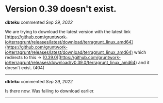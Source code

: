 # Version 0.39 doesn't exist.

**dbteku** commented *Sep 29, 2022*

We are trying to download the latest version with the latest link [https://github.com/gruntwork-io/terragrunt/releases/latest/download/terragrunt_linux_amd64](https://github.com/gruntwork-io/terragrunt/releases/latest/download/terragrunt_linux_amd64) which redirects to this -> [[0.39.0](https://github.com/gruntwork-io/terragrunt/releases/download/v0.39.0/terragrunt_linux_amd64)](https://github.com/gruntwork-io/terragrunt/releases/download/v0.39.0/terragrunt_linux_amd64) and it doesn't exist. (404)
<br />
***


**dbteku** commented *Sep 29, 2022*

Is there now. Was failing to download earlier. 
***

